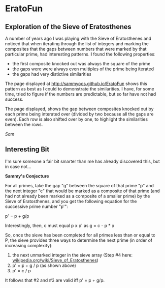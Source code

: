 EratoFun
========

Exploration of the Sieve of Eratosthenes
----------------------------------------


A number of years ago I was playing with the Sieve of Eratosthenes and 
noticed that when iterating through the list of integers and marking the
composites that the gaps between numbers that were marked by that particular
prime, had interesting patterns.  I found the following properties:
- the first composite knocked out was always the square of the prime
- the gaps were were always even multiples of the prime being iterated
- the gaps had very distictive similarities

The page displayed at http://sammyoos.github.io/EratoFun shows this pattern
as best as I could to demonstrate the similarities.  I have, for some time,
tried to figure if the numbers are predictable, but so far have not had success.

The page displayed, shows the gap between composites knocked out by each 
prime being interated over (divided by two because all the gaps are even).  Each
row is also shifted over by one, to highlight the similarities between the rows.

_Sam_


Interesting Bit
---------------


I'm sure someone a fair bit smarter than me has already discovered this,
but in case not...

**Sammy's Conjecture**

For all primes, take the gap "g" between the square of that prime "p" and the next integer 
"c" that would be marked as a composite of that prime (and had not already been marked as a
composite of a smaller prime) by the Sieve of Eratosthenes, and you get the following
equation for the successive prime number "p'":

p' = p + g/p

Interestingly, then, c must equal p x p' as g = c - p * p

So, once the sieve has been completed for all primes less than or equal to P, the sieve
provides three ways to determine the next prime (in order of increasing complexity):

1. the next unmarked integer in the sieve array (Step #4 here: [wikipedia.org/wiki/Sieve_of_Eratosthenes](http://en.wikipedia.org/wiki/Sieve_of_Eratosthenes#Algorithm_description ))
2. p' = p + g / p (as shown above)
3. p' = c / p

It follows that #2 and #3 are valid iff p' = p + g/p.

